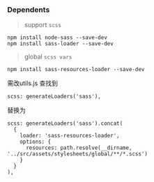### Dependents

> support `scss`
```
npm install node-sass --save-dev
npm install sass-loader --save-dev
```

> global `scss vars`
```
npm install sass-resources-loader --save-dev
```
需改utils.js 查找到
```
scss: generateLoaders('sass'),
```
替换为
```
scss: generateLoaders('sass').concat(
  {
    loader: 'sass-resources-loader',
    options: {
      resources: path.resolve(__dirname, '../src/assets/stylesheets/global/**/*.scss')
    }
  }
),
```

